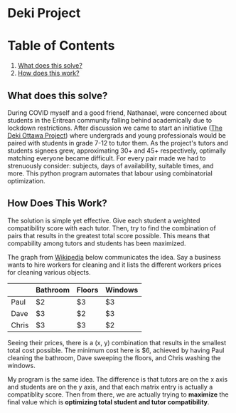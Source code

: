 # Deki Project

# Table of Contents

1. [What does this solve?](#deki-project)
2. [How does this work?](#how-does-this-work)


## What does this solve?

During COVID myself and a good friend, Nathanael, were concerned about students in the Eritrean community falling behind academically due to lockdown restrictions. After discussion we came to start an initiative ([The Deki Ottawa Project](https://www.instagram.com/thedekiottawaproject/?hl=en)) where undergrads and young professionals would be paired with students in grade 7-12 to tutor them. As the project's tutors and students signees grew, approximating 30+ and 45+ respectively, optimally matching everyone became difficult. For every pair made we had to strenuously consider: subjects, days of availability, suitable times, and more. This python program automates that labour using combinatorial optimization. 



## How Does This Work?

The solution is simple yet effective. Give each student a weighted compatibility score with each tutor. Then, try to find the combination of pairs that results in the greatest total score possible. This means that compability among tutors and students has been maximized. 

The graph from [Wikipedia](https://en.wikipedia.org/wiki/Hungarian_algorithm) below communicates the idea. Say a business wants to hire workers for cleaning and it lists the different workers prices for cleaning various objects. 


|       | Bathroom | Floors | Windows |
|-------|----------|--------|---------|
| Paul  | $2       | $3     | $3      |
| Dave  | $3       | $2     | $3      |
| Chris | $3       | $3     | $2      |


Seeing their prices, there is a (x, y) combination that results in the smallest total cost possible. The minimum cost here is $6, achieved by having Paul cleaning the bathroom, Dave sweeping the floors, and Chris washing the windows.

My program is the same idea. The difference is that tutors are on the x axis and students are on the y axis, and that each matrix entry is actually a compatiblity score. Then from there, we are actually trying to **maximize** the final value which is **optimizing total student and tutor compatibility**.


